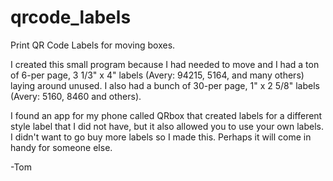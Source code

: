 # qrcode_labels
Print QR Code Labels for moving boxes.

I created this small program because I had needed to move and I had a ton of 6-per page, 3 1/3" x 4" labels (Avery: 94215, 5164, and many others) laying around unused.
I also had a bunch of 30-per page, 1" x 2 5/8" labels (Avery: 5160, 8460 and others).

I found an app for my phone called QRbox that created labels for a different style label that I did not have, but it also allowed you to use your own labels.
I didn't want to go buy more labels so I made this. Perhaps it will come in handy for someone else.

-Tom
